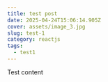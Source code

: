 ```yaml
---
title: test post
date: 2025-04-24T15:06:14.905Z
cover: assets/image_3.jpg
slug: test-1
category: reactjs
tags:
  - test1
---
```

T﻿est content